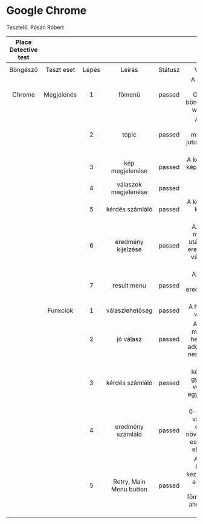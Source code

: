 # Google Chrome

Tesztelő: Pósán Róbert

| **Place Detective test** |  |  |  |  |  |  |
|:---:|:---:|:---:|:---:|:---:|:---:|:---:|
|  |  |  |  |  |  |  |
| Böngésző | Teszt eset | Lépés | Leírás | Státusz | Várt eredmény | Kapott eredmény |
| Chrome | Megjelenés | 1 | főmenü | passed | A menü helyesen jelenik meg a Google Chrome böngésző ablakában webes nézetben | A menü helyesen jelenik meg a Google Chrome böngésző ablakában webes nézetben |
|  |  | 2 | topic | passed | A topic nevére kattintva, a megfelelő oldalra jutunk és megjelenik az 1. kérdés | A topic nevére kattintva, a megfelelő oldalra jutunk és megjelenik az 1. kérdés |
|  |  | 3 | kép megjelenése | passed | A  kérdéshez tartozó kép méretarányosan megjelenik | A  kérdéshez tartozó kép méretarányosan megjelenik |
|  |  | 4 | válaszok megjelenése | passed | 4 db válasz megjelenik | 4 db válasz megjeleni |
|  |  | 5 | kérdés számláló | passed | A kép felett az adott kérdés számát megjeleníti | A kérdés szám a megfelelő helyen megjelent |
|  |  | 6 | eredmény kijelzése | passed | Az utolsó kérdés megválaszolása után megjelenik az eredmény, a helyes válaszok száma / összkérdés | Az eredmény megjelent és jól lett számolva|
|  |  | 7 | result menu | passed | Az utolsó kérdés után: eredmény,retry,Main Menu  | Az utolsó kérdés után: eredmény,retry,Main Menu |
|  | Funkciók | 1 | válaszlehetőség | passed | A helyes, helytelen választ jól jelzi. | 3 db helytelen és 1 db helyes  |
|  |  | 2 | jó válasz | passed | A jó válasz nem mindig egy adott helyen van, rossz adott válasz esetén nem érzékeli jónak. | A jó válasz esetén:eredmény+1 , rossz válasz esetén: eredmény változatlan  |
|  |  | 3 | kérdés számláló | passed | 0-ról indul, kérdésenként 1-gyel növekszik, a végén pontosan egyenlő a kérdések számával. | Minden kérdés után +1-et ad a számlálóhoz, amit a végén láthatunk |
|  |  | 4 | eredmény számláló | passed | 0-ról indul, Helyes válaszlehetőség esetén 1-gyel növekszik, ellenkező esetben marad az előző állapotban | A kvíz végén minden esetben a helyes eredmény jelent meg, helytelen válasz esetén nem ad hozzá pontot |
|  |  | 5 | Retry, Main Menu button | passed | A retry gombra kattintva újból kezdhetünk játszani, a Main Menu-re kattintva a főmenübe kerülünk, ahol választhatunk topicot | A retry gombra kattintva a kvíz újrakezdődött, a Main Menu-re kattintva a kezdő menübe kerültem. |